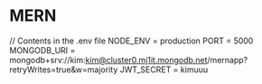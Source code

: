 # MERN

// Contents in the .env file
NODE_ENV = production
PORT = 5000
MONGODB_URI = mongodb+srv://kim:kim@cluster0.mj1it.mongodb.net/mernapp?retryWrites=true&w=majority
JWT_SECRET = kimuuu 
